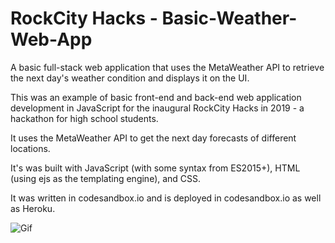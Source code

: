 # RockCity Hacks - Basic-Weather-Web-App

A basic full-stack web application that uses the MetaWeather API to retrieve the next day's weather condition and displays it on the UI.

This was an example of basic front-end and back-end web application development in JavaScript for the inaugural RockCity Hacks in 2019 - a hackathon for high school students.

It uses the MetaWeather API to get the next day forecasts of different locations.

It's was built with JavaScript (with some syntax from ES2015+), HTML (using ejs as the templating engine), and CSS.

It was written in codesandbox.io and is deployed in codesandbox.io as well as Heroku.


![Gif](https://user-images.githubusercontent.com/40006302/57744714-fbe4fd80-768f-11e9-8927-4cd5d036a6fd.gif)
